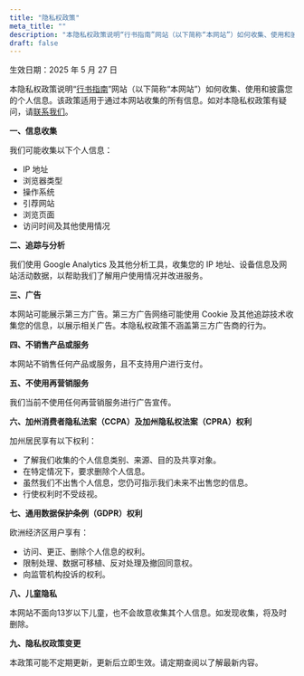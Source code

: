 ```yaml
---
title: "隐私权政策"
meta_title: ""
description: "本隐私权政策说明“行书指南”网站（以下简称“本网站”）如何收集、使用和披露您的个人信息。该政策适用于通过本网站收集的所有信息。如对本隐私权政策有疑问，请[联系我们]。"
draft: false
---
```


生效日期：2025 年 5 月 27 日

本隐私权政策说明“[行书指南](/)”网站（以下简称“本网站”）如何收集、使用和披露您的个人信息。该政策适用于通过本网站收集的所有信息。如对本隐私权政策有疑问，请[联系我们](/contact)。

**一、信息收集**

我们可能收集以下个人信息：

- IP 地址
- 浏览器类型
- 操作系统
- 引荐网站
- 浏览页面
- 访问时间及其他使用情况

**二、追踪与分析**

我们使用 Google Analytics 及其他分析工具，收集您的 IP 地址、设备信息及网站活动数据，以帮助我们了解用户使用情况并改进服务。

**三、广告**

本网站可能展示第三方广告。第三方广告网络可能使用 Cookie 及其他追踪技术收集您的信息，以展示相关广告。本隐私权政策不涵盖第三方广告商的行为。

**四、不销售产品或服务**

本网站不销售任何产品或服务，且不支持用户进行支付。

**五、不使用再营销服务**

我们当前不使用任何再营销服务进行广告宣传。

**六、加州消费者隐私法案（CCPA）及加州隐私权法案（CPRA）权利**

加州居民享有以下权利：

- 了解我们收集的个人信息类别、来源、目的及共享对象。
- 在特定情况下，要求删除个人信息。
- 虽然我们不出售个人信息，您仍可指示我们未来不出售您的信息。
- 行使权利时不受歧视。

**七、通用数据保护条例（GDPR）权利**

欧洲经济区用户享有：

- 访问、更正、删除个人信息的权利。
- 限制处理、数据可移植、反对处理及撤回同意权。
- 向监管机构投诉的权利。

<!-- **八、加州在线隐私保护法（CalOPPA）要求**

我们承诺：

- 在显著位置公布隐私政策。
- 说明收集信息类别及共享第三方。
- 提供用户审查和更改个人信息的方式。
- 说明对“请勿追踪”信号的处理（目前可能不响应）。
- 重大变更时通知用户。 -->

**八、儿童隐私**

本网站不面向13岁以下儿童，也不会故意收集其个人信息。如发现收集，将及时删除。

**九、隐私权政策变更**

本政策可能不定期更新，更新后立即生效。请定期查阅以了解最新内容。